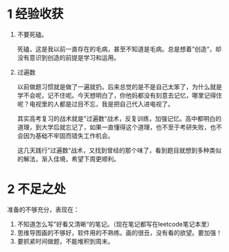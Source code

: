 # 1 经验收获
1. 不要死磕。

    死磕，这是我以前一直存在的毛病，甚至不知道是毛病。总是想着”创造“，却没有意识到创造的前提是学习和运用。
  
2. 过遍数

    以前做题习惯就是做了一遍就扔。后来总觉的是不是自己太笨了，为什么就是学不会呢，记不住呢。今天想明白了，你他妈都没有刻意去记忆，哪里记得住呢？电视里的人都是过目不忘，我是把自己代入进电视了。

    其实高考复习的战术就是”过遍数“战术，反复训练，加强记忆。高中都明白的道理，到大学后就忘记了，如果一直懂得这个道理，也不至于考研失败，也不会因为基础不牢固而错失工作机会。

    这几天践行”过遍数“战术，又找到曾经的那个味了，看到题目就想到多种类似的解法，渐入佳境，希望下周更顺利。


# 2 不足之处

  准备的不够充分，表现在：

1. 不知道怎么写”好看又清晰“的笔记。（现在笔记都写在leetcode笔记本里）
2. 思维导图画的不够好，软件用的不熟练。画的很丑，没有看的欲望。要加强！
3. 要抓紧时间做题，不能堆积到周末。